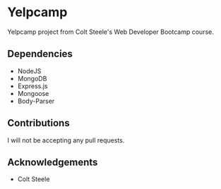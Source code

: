# Yelpcamp
Yelpcamp project from Colt Steele's Web Developer Bootcamp course.

## Dependencies 
* NodeJS
* MongoDB
* Express.js
* Mongoose
* Body-Parser

## Contributions
I will not be accepting any pull requests.

## Acknowledgements
* Colt Steele 